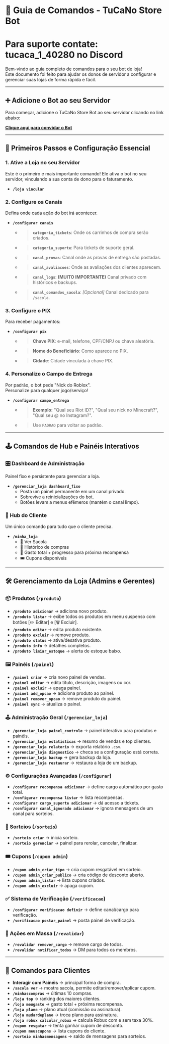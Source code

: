 # 🤖 Guia de Comandos - TuCaNo Store Bot

# Para suporte contate: tucaca_1_40280 no Discord

Bem-vindo ao guia completo de comandos para o seu bot de loja!  
Este documento foi feito para ajudar os donos de servidor a configurar e gerenciar suas lojas de forma rápida e fácil.

---

## ➕ Adicione o Bot ao seu Servidor
Para começar, adicione o TuCaNo Store Bot ao seu servidor clicando no link abaixo:

[**Clique aqui para convidar o Bot**](https://discord.com/oauth2/authorize?client_id=1360681926318624908&permissions=8&scope=bot)

---

## 🚀 Primeiros Passos e Configuração Essencial

### 1. Ative a Loja no seu Servidor
Este é o primeiro e mais importante comando! Ele ativa o bot no seu servidor, vinculando a sua conta de dono para o faturamento.

- **`/loja vincular`**

### 2. Configure os Canais
Defina onde cada ação do bot irá acontecer.

- **`/configurar canais`**
  - > **`categoria_tickets`**: Onde os carrinhos de compra serão criados.  
  - > **`categoria_suporte`**: Para tickets de suporte geral.  
  - > **`canal_provas`**: Canal onde as provas de entrega são postadas.  
  - > **`canal_avaliacoes`**: Onde as avaliações dos clientes aparecem.  
  - > **`canal_logs`**: **(MUITO IMPORTANTE)** Canal privado com históricos e backups.  
  - > **`canal_comandos_sacola`**: *[Opcional]* Canal dedicado para `/sacola`.  

### 3. Configure o PIX
Para receber pagamentos:

- **`/configurar pix`**
  - > **Chave PIX**: e-mail, telefone, CPF/CNPJ ou chave aleatória.  
  - > **Nome do Beneficiário**: Como aparece no PIX.  
  - > **Cidade**: Cidade vinculada à chave PIX.  

### 4. Personalize o Campo de Entrega
Por padrão, o bot pede "Nick do Roblox".  
Personalize para qualquer jogo/serviço!

- **`/configurar campo_entrega`**
  - > **Exemplo:** "Qual seu Riot ID?", "Qual seu nick no Minecraft?", "Qual seu @ no Instagram?".  
  - > Use `PADRAO` para voltar ao padrão.  

---

## 🕹️ Comandos de Hub e Painéis Interativos

### 🎛️ Dashboard de Administração
Painel fixo e persistente para gerenciar a loja.

- **`/gerenciar_loja dashboard_fixo`**
  - Posta um painel permanente em um canal privado.  
  - Sobrevive a reinicializações do bot.  
  - Botões levam a menus efêmeros (mantém o canal limpo).  

### 🧾 Hub do Cliente
Um único comando para tudo que o cliente precisa.

- **`/minha_loja`**
  - 🛒 Ver Sacola  
  - 📜 Histórico de compras  
  - 💸 Gasto total + progresso para próxima recompensa  
  - 🎟️ Cupons disponíveis  

---

## 🛠️ Gerenciamento da Loja (Admins e Gerentes)

### 📦 Produtos (`/produto`)
- **`/produto adicionar`** → adiciona novo produto.  
- **`/produto listar`** → exibe todos os produtos em menu suspenso com botões [✏️ Editar] e [🗑️ Excluir].  
- **`/produto editar`** → edita produto existente.  
- **`/produto excluir`** → remove produto.  
- **`/produto status`** → ativa/desativa produto.  
- **`/produto info`** → detalhes completos.  
- **`/produto limiar_estoque`** → alerta de estoque baixo.  

### 🖼️ Painéis (`/painel`)
- **`/painel criar`** → cria novo painel de vendas.  
- **`/painel editar`** → edita título, descrição, imagens ou cor.  
- **`/painel excluir`** → apaga painel.  
- **`/painel add_opcao`** → adiciona produto ao painel.  
- **`/painel remover_opcao`** → remove produto do painel.  
- **`/painel sync`** → atualiza o painel.  

### 🕹️ Administração Geral (`/gerenciar_loja`)
- **`/gerenciar_loja painel_controle`** → painel interativo para produtos e painéis.  
- **`/gerenciar_loja estatisticas`** → resumo de vendas e top clientes.  
- **`/gerenciar_loja relatorio`** → exporta relatório `.csv`.  
- **`/gerenciar_loja diagnostico`** → checa se a configuração está correta.  
- **`/gerenciar_loja backup`** → gera backup da loja.  
- **`/gerenciar_loja restaurar`** → restaura a loja de um backup.  

### ⚙️ Configurações Avançadas (`/configurar`)
- **`/configurar recompensa adicionar`** → define cargo automático por gasto total.  
- **`/configurar recompensa listar`** → lista recompensas.  
- **`/configurar cargo_suporte adicionar`** → dá acesso a tickets.  
- **`/configurar canal_ignorado adicionar`** → ignora mensagens de um canal para sorteios.  

### 🎉 Sorteios (`/sorteio`)
- **`/sorteio criar`** → inicia sorteio.  
- **`/sorteio gerenciar`** → painel para rerolar, cancelar, finalizar.  

### 🎟️ Cupons (`/cupom admin`)
- **`/cupom admin_criar_tipo`** → cria cupom resgatável em sorteio.  
- **`/cupom admin_criar_publico`** → cria código de desconto aberto.  
- **`/cupom admin_listar`** → lista cupons criados.  
- **`/cupom admin_excluir`** → apaga cupom.  

### ✅ Sistema de Verificação (`/verificacao`)
- **`/configurar verificacao definir`** → define canal/cargo para verificação.  
- **`/verificacao postar_painel`** → posta painel de verificação.  

### 📢 Ações em Massa (`/revalidar`)
- **`/revalidar remover_cargo`** → remove cargo de todos.  
- **`/revalidar notificar_todos`** → DM para todos os membros.  

---

## 🙋 Comandos para Clientes

- **Interagir com Painéis** → principal forma de compra.  
- **`/sacola ver`** → mostra sacola, permite editar/remover/aplicar cupom.  
- **`/minhascompras`** → últimas 10 compras.  
- **`/loja top`** → ranking dos maiores clientes.  
- **`/loja meugasto`** → gasto total + próxima recompensa.  
- **`/loja plano`** → plano atual (comissão ou assinatura).  
- **`/loja mudardeplano`** → troca plano para assinatura.  
- **`/loja robux calcular_robux`** → calcula Robux com e sem taxa 30%.  
- **`/cupom resgatar`** → tenta ganhar cupom de desconto.  
- **`/cupom meuscupons`** → lista cupons do cliente.  
- **`/sorteio minhasmensagens`** → saldo de mensagens para sorteios.  

